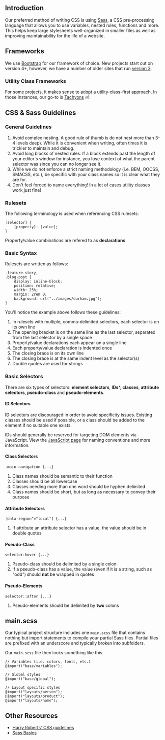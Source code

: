 ## Introduction

Our preferred method of writing CSS is using [Sass](https://sass-lang.com/), a CSS pre-processing language that allows you to use variables, nested rules, functions and more. This helps keep large stylesheets well-organized in smaller files as well as improving maintainability for the life of a website.

## Frameworks

We use [Bootstrap](https://getbootstrap.com/) for our framework of choice. New projects start out on version 4+, however, we have a number of older sites that run [version 3](https://getbootstrap.com/docs/3.4/).

### Utility Class Frameworks

For some projects, it makes sense to adopt a utility-class-first approach. In those instances, our go-to is [Tachyons](https://tachyons.io/) 🔥!

## CSS & Sass Guidelines

### General Guidelines

1. Avoid complex nesting. A good rule of thumb is do not nest more than 3-4 levels deep). While it is convenient when writing, often times it is trickier to maintain and debug.
2. Avoid long blocks of nested rules. If a block extends past the length of your editor's window for instance, you lose context of what the parent selector was since you can no longer see it.
3. While we do not enforce a strict naming methodology (i.e. BEM, OOCSS, SMACSS, etc.), be specific with your class names so it is clear what they are for.
4. Don't feel forced to name everything! In a lot of cases utility classes work just fine!

### Rulesets

The following terminology is used when referencing CSS rulesets:

	[selector] {
		[property]: [value];
	}

Property/value combinations are refered to as **declarations**.

### Basic Syntax

Rulesets are written as follows:

	.feature-story,
	.blog-post {
		display: inline-block;
		position: relative;
		width: 25%;
		margin: 2rem 0;
		background: url("../images/durham.jpg");
	}

You'll notice the example above follows these guidelines:

1. In rulesets with multiple, comma-delimited selectors, each selector is on its own line
2. The opening bracket is on the same line as the last selector, separated from the last selector by a single space
3. Property/value declarations each appear on a single line
4. Each property/value declaration is indented once
5. The closing brace is on its own line
6. The closing brace is at the same indent level as the selector(s)
7. Double quotes are used for strings

### Basic Selectors

There are six types of selectors: **element selectors**, **IDs***, **classes**, **attribute selectors**, **pseudo-class** and **pseudo-elements**.

#### ID Selectors

ID selectors are discouraged in order to avoid specificity issues. Existing classes should be used if possible, or a class should be added to the element if no suitable one exists.

IDs should generally be reserved for targeting DOM elements via JavaScript. View the [JavaScript page](#) for naming conventions and more information.

#### Class Selectors

	.main-navigation {...}

1. Class names should be semantic to their function
2. Classes should be all lowercase
3. Classes needing more than one word should be hyphen delimited
4. Class names should be short, but as long as necessary to convey their purpose

#### Attribute Selectors

	[data-region^="local"] {...}

1. If attribute an attribute selector has a value, the value should be in double quotes

#### Pseudo-Class

	selector:hover {...}

1. Pseudo-class should be delimited by a single colon
2. If a pseudo-class has a value, the value (even if it is a string, such as "odd") should **not** be wrapped in quotes

#### Pseudo-Elements

	selector::after {...}

1. Pseudo-elements should be delimited by **two** colons

## main.scss

Our typical project structure includes one `main.scss` file that contains nothing but import statements to compile your partial Sass files. Partial files are prefixed with an underscore and typically broken into subfolders.

Our `main.scss` file then looks something like this:

```
// Variables (i.e. colors, fonts, etc.)
@import("base/variables");

// Global styles
@import("base/global");

// Layout specific styles
@import("layouts/person");
@import("layouts/product");
@import("layouts/home");
```

## Other Resources

- [Harry Roberts' CSS guidelines](http://cssguidelin.es/)
- [Sass Basics](https://sass-lang.com/guide)